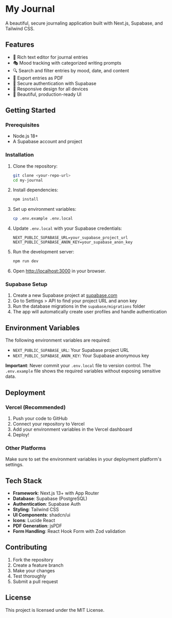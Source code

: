# My Journal

A beautiful, secure journaling application built with Next.js, Supabase, and Tailwind CSS.

## Features

- 📝 Rich text editor for journal entries
- 🎭 Mood tracking with categorized writing prompts
- 🔍 Search and filter entries by mood, date, and content
- 📄 Export entries as PDF
- 🔐 Secure authentication with Supabase
- 📱 Responsive design for all devices
- 🎨 Beautiful, production-ready UI

## Getting Started

### Prerequisites

- Node.js 18+ 
- A Supabase account and project

### Installation

1. Clone the repository:
   ```bash
   git clone <your-repo-url>
   cd my-journal
   ```

2. Install dependencies:
   ```bash
   npm install
   ```

3. Set up environment variables:
   ```bash
   cp .env.example .env.local
   ```

4. Update `.env.local` with your Supabase credentials:
   ```env
   NEXT_PUBLIC_SUPABASE_URL=your_supabase_project_url
   NEXT_PUBLIC_SUPABASE_ANON_KEY=your_supabase_anon_key
   ```

5. Run the development server:
   ```bash
   npm run dev
   ```

6. Open [http://localhost:3000](http://localhost:3000) in your browser.

### Supabase Setup

1. Create a new Supabase project at [supabase.com](https://supabase.com)
2. Go to Settings > API to find your project URL and anon key
3. Run the database migrations in the `supabase/migrations` folder
4. The app will automatically create user profiles and handle authentication

## Environment Variables

The following environment variables are required:

- `NEXT_PUBLIC_SUPABASE_URL`: Your Supabase project URL
- `NEXT_PUBLIC_SUPABASE_ANON_KEY`: Your Supabase anonymous key

**Important**: Never commit your `.env.local` file to version control. The `.env.example` file shows the required variables without exposing sensitive data.

## Deployment

### Vercel (Recommended)

1. Push your code to GitHub
2. Connect your repository to Vercel
3. Add your environment variables in the Vercel dashboard
4. Deploy!

### Other Platforms

Make sure to set the environment variables in your deployment platform's settings.

## Tech Stack

- **Framework**: Next.js 13+ with App Router
- **Database**: Supabase (PostgreSQL)
- **Authentication**: Supabase Auth
- **Styling**: Tailwind CSS
- **UI Components**: shadcn/ui
- **Icons**: Lucide React
- **PDF Generation**: jsPDF
- **Form Handling**: React Hook Form with Zod validation

## Contributing

1. Fork the repository
2. Create a feature branch
3. Make your changes
4. Test thoroughly
5. Submit a pull request

## License

This project is licensed under the MIT License.